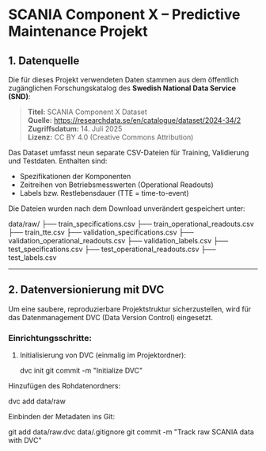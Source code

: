 # SCANIA Component X – Predictive Maintenance Projekt

## 1. Datenquelle

Die für dieses Projekt verwendeten Daten stammen aus dem öffentlich zugänglichen Forschungskatalog des **Swedish National Data Service (SND)**:

> **Titel:** SCANIA Component X Dataset  
> **Quelle:** https://researchdata.se/en/catalogue/dataset/2024-34/2  
> **Zugriffsdatum:** 14. Juli 2025  
> **Lizenz:** CC BY 4.0 (Creative Commons Attribution)

Das Dataset umfasst neun separate CSV-Dateien für Training, Validierung und Testdaten. Enthalten sind:
- Spezifikationen der Komponenten
- Zeitreihen von Betriebsmesswerten (Operational Readouts)
- Labels bzw. Restlebensdauer (TTE = time-to-event)

Die Dateien wurden nach dem Download unverändert gespeichert unter:

data/raw/
├── train_specifications.csv
├── train_operational_readouts.csv
├── train_tte.csv
├── validation_specifications.csv
├── validation_operational_readouts.csv
├── validation_labels.csv
├── test_specifications.csv
├── test_operational_readouts.csv
├── test_labels.csv

---

## 2. Datenversionierung mit DVC

Um eine saubere, reproduzierbare Projektstruktur sicherzustellen, wird für das Datenmanagement DVC (Data Version Control) eingesetzt.

### Einrichtungsschritte:

1. Initialisierung von DVC (einmalig im Projektordner):
   
   dvc init
   git commit -m "Initialize DVC"

Hinzufügen des Rohdatenordners:

dvc add data/raw

Einbinden der Metadaten ins Git:

git add data/raw.dvc data/.gitignore
git commit -m "Track raw SCANIA data with DVC"